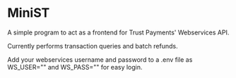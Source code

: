 # MiniST

A simple program to act as a frontend for Trust Payments' Webservices API.

Currently performs transaction queries and batch refunds.

Add your webservices username and password to a .env file as WS_USER="<username>" and WS_PASS="<password>" for easy login.
